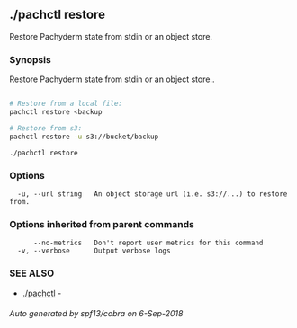 ## ./pachctl restore

Restore Pachyderm state from stdin or an object store.

### Synopsis


Restore Pachyderm state from stdin or an object store..
```sh

# Restore from a local file:
pachctl restore <backup

# Restore from s3:
pachctl restore -u s3://bucket/backup
```

```
./pachctl restore
```

### Options

```
  -u, --url string   An object storage url (i.e. s3://...) to restore from.
```

### Options inherited from parent commands

```
      --no-metrics   Don't report user metrics for this command
  -v, --verbose      Output verbose logs
```

### SEE ALSO
* [./pachctl](./pachctl.md)	 - 

###### Auto generated by spf13/cobra on 6-Sep-2018
